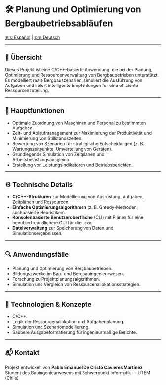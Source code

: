 # 🛠️ Planung und Optimierung von Bergbaubetriebsabläufen

[🇪🇸 Español](README.es.md) | [🇩🇪 Deutsch](README.de.md)

---

## 📌 Übersicht

Dieses Projekt ist eine C/C++-basierte Anwendung, die bei der Planung, Optimierung und Ressourcenverwaltung von Bergbaubetrieben unterstützt. Es modelliert reale Bergbauszenarien, simuliert die Ausführung von Aufgaben und liefert intelligente Empfehlungen für eine effiziente Ressourcenzuteilung.

---

## 🎯 Hauptfunktionen

- Optimale Zuordnung von Maschinen und Personal zu bestimmten Aufgaben.
- Zeit- und Ablaufmanagement zur Maximierung der Produktivität und Minimierung von Stillstandszeiten.
- Bewertung von Szenarien für strategische Entscheidungen (z. B. Wartungszeitpunkte, Umverteilung von Geräten).
- Grundlegende Simulation von Zeitplänen und Arbeitsbelastungsausgleich.
- Erstellung von Leistungsindikatoren und Betriebsberichten.

---

## ⚙️ Technische Details

- **C/C++-Strukturen** zur Modellierung von Ausrüstung, Aufgaben, Zeitplänen und Ressourcen.
- **Einfache Optimierungsalgorithmen** (z. B. Greedy-Methoden, suchbasierte Heuristiken).
- **Konsolenbasierte Benutzeroberfläche** (CLI) mit Plänen für eine benutzerfreundlichere GUI für die `.exe`.
- **Dateiverwaltung** zur Speicherung von Daten und Simulationsergebnissen.

---

## 🔍 Anwendungsfälle

- Planung und Optimierung von Bergbaubetrieben.
- Bildungszwecke im Bau- und Bergbauingenieurwesen.
- Forschung zu Projektplanungsalgorithmen.
- Simulation und Vergleich von Ressourcenallokationsstrategien.

---

## 🧠 Technologien & Konzepte

- C/C++.
- Logik der Ressourcenallokation und Aufgabenplanung.
- Simulation und Szenariomodellierung.
- Saubere Ausgabeformatierung für ingenieurmäßige Berichte.

---

## 📬 Kontakt

Projekt entwickelt von **Pablo Emanuel De Cristo Cavieres Martínez**  
Student des Bauingenieurwesens mit Schwerpunkt Informatik — UTEM (Chile)